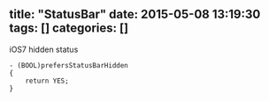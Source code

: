 title: "StatusBar"
date: 2015-05-08 13:19:30
tags: []
categories: []
---

iOS7 hidden status
```
- (BOOL)prefersStatusBarHidden
{
    return YES;
}
```